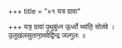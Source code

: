 +++
title = "०१ यत्र ग्रावा"

+++
यत्र॒ ग्रावा॑ पृ॒थुबु॑ध्न ऊ॒र्ध्वो भव॑ति॒ सोत॑वे ।  
उ॒लूख॑लसुताना॒मवेद्वि॑न्द्र जल्गुलः ॥